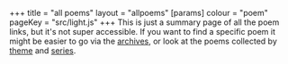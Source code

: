 +++
title = "all poems"
layout = "allpoems"
[params]
    colour = "poem"
    pageKey = "src/light.js"
+++
This is just a summary page of all the poem links, but it's not super accessible.
If you want to find a specific poem it might be easier to go via the [archives][1],
or look at the poems collected by [theme][2] and [series][3].

[1]: /poems/
[2]: /themes/
[3]: /series/
